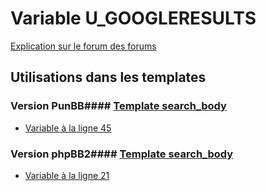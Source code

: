 # Variable U_GOOGLERESULTS
[Explication sur le forum des forums](http://forum.forumactif.com/t294113-listing-des-variables#U_GOOGLERESULTS)
## Utilisations dans les templates
### Version PunBB#### [Template search_body](punbb/search_body.md)
* [Variable à la ligne 45](../punbb/search_body.tpl#L45)
### Version phpBB2#### [Template search_body](subsilver/search_body.md)
* [Variable à la ligne 21](../subsilver/search_body.tpl#L21)